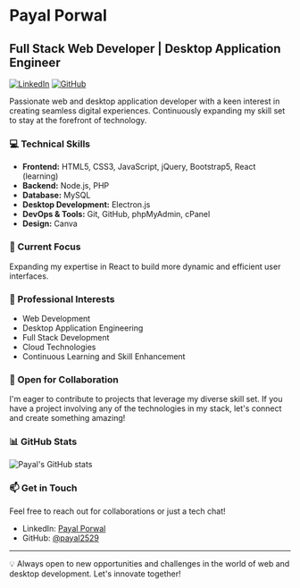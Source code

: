 # Payal Porwal
## Full Stack Web Developer | Desktop Application Engineer

[![LinkedIn](https://img.shields.io/badge/LinkedIn-Connect-blue)](https://www.linkedin.com/in/payal-porwal-6428341b0)
[![GitHub](https://img.shields.io/badge/GitHub-Follow-181717)](https://github.com/payal2529)

Passionate web and desktop application developer with a keen interest in creating seamless digital experiences. Continuously expanding my skill set to stay at the forefront of technology.

### 💻 Technical Skills
- **Frontend:** HTML5, CSS3, JavaScript, jQuery, Bootstrap5, React (learning)
- **Backend:** Node.js, PHP
- **Database:** MySQL
- **Desktop Development:** Electron.js
- **DevOps & Tools:** Git, GitHub, phpMyAdmin, cPanel
- **Design:** Canva

### 🚀 Current Focus
Expanding my expertise in React to build more dynamic and efficient user interfaces.

### 🌟 Professional Interests
- Web Development
- Desktop Application Engineering
- Full Stack Development
- Cloud Technologies
- Continuous Learning and Skill Enhancement

### 🤝 Open for Collaboration
I'm eager to contribute to projects that leverage my diverse skill set. If you have a project involving any of the technologies in my stack, let's connect and create something amazing!

### 📊 GitHub Stats
![Payal's GitHub stats](https://github-readme-stats.vercel.app/api?username=payal2529&show_icons=true&theme=radical)

### 📫 Get in Touch
Feel free to reach out for collaborations or just a tech chat!

- LinkedIn: [Payal Porwal](https://www.linkedin.com/in/payal-porwal-6428341b0)
- GitHub: [@payal2529](https://github.com/payal2529)

---

💡 Always open to new opportunities and challenges in the world of web and desktop development. Let's innovate together!
